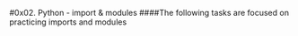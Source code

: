 #0x02. Python - import & modules
####The following tasks are focused on practicing imports and modules
